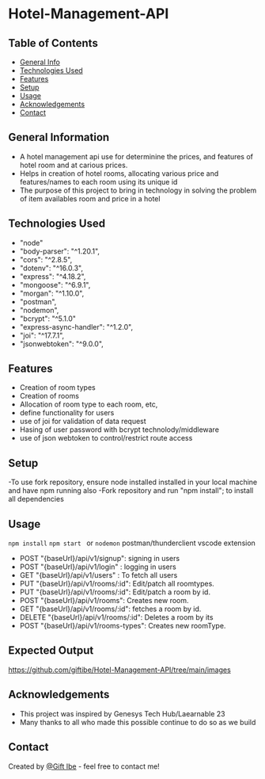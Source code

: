 # Hotel-Management-API

## Table of Contents
* [General Info](#general-information)
* [Technologies Used](#technologies-used)
* [Features](#features)
* [Setup](#setup)
* [Usage](#usage)
* [Acknowledgements](#acknowledgements)
* [Contact](#contact)


## General Information
- A hotel management api use for determinine the prices, and features of hotel room and at carious prices.
- Helps in creation of hotel rooms, allocating various price and features/names to each room using its unique id
- The purpose of this project to bring in technology in solving the problem of item availables room and price in a hotel

## Technologies Used
-  "node" 
-  "body-parser": "^1.20.1",
-  "cors": "^2.8.5",
-  "dotenv": "^16.0.3",
-  "express": "^4.18.2",
-  "mongoose": "^6.9.1",
-  "morgan": "^1.10.0",
-  "postman",
-  "nodemon",
-  "bcrypt": "^5.1.0"
-  "express-async-handler": "^1.2.0",
-  "joi": "^17.7.1",
-  "jsonwebtoken": "^9.0.0",



## Features
- Creation of room types
- Creation of rooms
- Allocation of room type to each room, etc,
- define functionality for users
- use of joi for validation of data request 
- Hasing of user password with bcrypt technolody/middleware
- use of json webtoken to control/restrict route access


## Setup
-To use fork repository, ensure node installed installed in your local machine and have npm running also
-Fork repository and run "npm install"; to install all dependencies

## Usage
`npm install`
`npm start ` or `nodemon`
 postman/thunderclient vscode extension

- POST "{baseUrl}/api/v1/signup": signing in users
- POST "{baseUrl}/api/v1/login" : logging in users
- GET "{baseUrl}/api/v1/users" : To fetch all users
- PUT "{baseUrl}/api/v1/rooms/:id": Edit/patch all roomtypes.
- PUT "{baseUrl}/api/v1/rooms/:id": Edit/patch a room by id.
- POST "{baseUrl}/api/v1/rooms": Creates new room.
- GET "{baseUrl}/api/v1/rooms/:id": fetches a room by id.
- DELETE "{baseUrl}/api/v1/rooms/:id": Deletes a room by its 
- POST "{baseUrl}/api/v1/rooms-types": Creates new roomType.


## Expected Output
https://github.com/giftibe/Hotel-Management-API/tree/main/images

## Acknowledgements
- This project was inspired by Genesys Tech Hub/Laearnable 23
- Many thanks to all who made this possible continue to do so as we build


## Contact
Created by [@Gift Ibe](giftibe62@gmail.com) - feel free to contact me!
